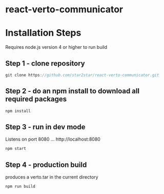 react-verto-communicator
========================

Installation Steps
==================

Requires node.js version 4 or higher to run build

Step 1 - clone repository
-------------------------

```javascript
git clone https://github.com/star2star/react-verto-communicator.git

```

Step 2 - do an npm install to download all required packages
------------------------------------------------------------

```javascript
npm install
```

Step 3 - run in dev mode
------------------------

Listens on port 8080 ... http://localhost:8080

```javascript
npm start  
```

Step 4 - production build
-------------------------

produces a verto.tar in the current directory

```javascript
npm run build   
```
